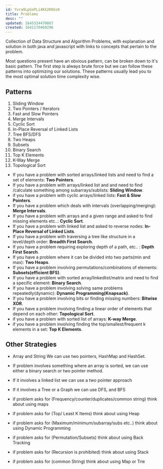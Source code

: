 ```yaml
---
id: Yvra9LpGoPLi4Kk2KKGsK
title: Problems
desc: ""
updated: 1645334470867
created: 1641170469296
---
```


Collection of Data Structure and Algorithm Problems, with explanation and solution in both java and javascript with links to concepts that pertain to the problem.

Most questions present have an obvious pattern, can be broken down to it's basic pattern. The first step is always brute force but we can follow these patterns into optimizing our solutions. These patterns usually lead you to the most optimal solution time complexity wise.

## Patterns

1. Sliding Window
2. Two Pointers / Iterators
3. Fast and Slow Pointers
4. Merge Intervals
5. Cyclic Sort
6. In-Place Reversal of Linked Lists
7. Tree BFS/DFS
8. Two Heaps
9. Subsets
10. Binary Search
11. Top K Elements
12. K-Way Merge
13. Topological Sort

- If you have a problem with sorted arrays/linked lists and need to find a set of elements: **Two Pointers**.
- If you have a problem with arrays/linked list and and need to find /calculate something among subarrays/sublists: **Sliding Window**.
- if you have a problem with cyclic arrays/linked lists: **Fast & Slow Pointers**.
- If you have a problem which deals with intervals (overlapping/merging): **Merge Intervals**.
- If you have a problem with arrays and a given range and asked to find missing elements etc..: **Cyclic Sort**.
- If you have a problem with linked list and asked to reverse nodes: **In-Place Reversal of Linked Lists**.
- If you have a problem with traversing a tree like structure in a level/depth order: **Breadth First Search**.
- If you have a problem requiring exploring depth of a path, etc.. : **Depth First Search**.
- If you have a problem where it can be divided into two parts(min and max): **Two Heaps**.
- If you have a problem involving permutations/combinations of elements: **Subsets(efficient BFS)**.
- If you have a problem with sorted array/linkedlist/matrix and need to find a specific element: **Binary Search**.
- If you have a problem involving solving same problems repeatedly(dynamic): **Dynamic Programming(Knapsack)**.
- If you have a problem involving bits or finding missing numbers: **Bitwise XOR**.
- If you have a problem involving finding a linear order of elements that depend on each other: **Topological Sort**.
- if you have a problem with sorted list of arrays: **K-way Merge**.
- if you have a problem involving finding the top/smallest/frequent k elements in a set: **Top K Elements**.

## Other Strategies

- Array and String We can use two pointers, HashMap and HashSet.

- If problem involves something where an array is sorted, we can use either a binary search or two pointer method.

- If it involves a linked list we can use a two pointer approach

- If it involves a Tree or a Graph we can use DFS, and BFS

- if problem asks for (Frequency/counter/duplicates/common string) think about using maps

- if problem asks for (Top/ Least K Items) think about using Heap

- if problem asks for (Maximum/minimum/subarray/subs etc..) think about using Dynamic Programming

- if problem asks for (Permutation/Subsets) think about using Back Tracking

- if problem asks for (Recursion is prohibited) think about using Stack

- if problem asks for (common String) think about using Map or Trie
